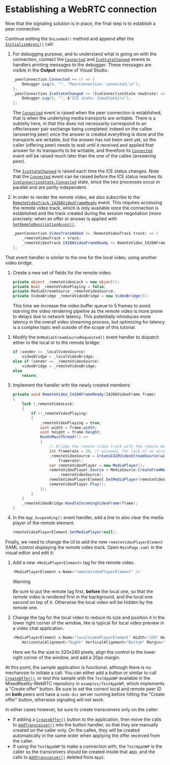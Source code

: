 # Establishing a WebRTC connection

Now that the signaling solution is in place, the final step is to establish a peer connection.

Continue editing the `OnLoaded()` method and append after the [`InitializeAsync()`](xref:Microsoft.MixedReality.WebRTC.PeerConnection.InitializeAsync(Microsoft.MixedReality.WebRTC.PeerConnectionConfiguration,CancellationToken)) call:

1. For debugging purpose, and to understand what is going on with the connection, connect the [`Connected`](xref:Microsoft.MixedReality.WebRTC.PeerConnection.Connected) and [`IceStateChanged`](xref:Microsoft.MixedReality.WebRTC.PeerConnection.IceStateChanged) events to handlers printing messages to the debugger. These messages are visible in the **Output** window of Visual Studio.

   ```cs
   _peerConnection.Connected += () => {
       Debugger.Log(0, "", "PeerConnection: connected.\n");
   };
   _peerConnection.IceStateChanged += (IceConnectionState newState) => {
       Debugger.Log(0, "", $"ICE state: {newState}\n");
   };
   ```

   The [`Connected`](xref:Microsoft.MixedReality.WebRTC.PeerConnection.Connected) event is raised when the peer connection is established, that is when the underlying media transports are writable. There is a subtelty here, in that this does not necessarily correspond to an offer/answer pair exchange being completed; indeed on the callee (answering peer) once the answer is created everything is done and the transports are writable, but the answer has not been sent yet, so the caller (offering peer) needs to wait until it received and applied that answer for its transports to be writable, and therefore its [`Connected`](xref:Microsoft.MixedReality.WebRTC.PeerConnection.Connected) event will be raised much later than the one of the callee (answering peer).

   The [`IceStateChanged`](xref:Microsoft.MixedReality.WebRTC.PeerConnection.IceStateChanged) is raised each time the ICE status changes. Note that the [`Connected`](xref:Microsoft.MixedReality.WebRTC.PeerConnection.Connected) event can be raised before the ICE status reaches its [`IceConnectionState.Connected`](xref:Microsoft.MixedReality.WebRTC.IceConnectionState) state, since the two processes occur in parallel and are partly independent.

2. In order to render the remote video, we also subscribe to the [`RemoteVideoTrack.I420AVideoFrameReady`](xref:Microsoft.MixedReality.WebRTC.RemoteVideoTrack.I420AVideoFrameReady) event. This requires accessing the remote video track, which is only available once the connection is established and the track created during the session negotiation (more precisely: when an offer or answer is applied with [`SetRemoteDescriptionAsync()`](xref:Microsoft.MixedReality.WebRTC.PeerConnection.SetRemoteDescriptionAsync(Microsoft.MixedReality.WebRTC.SdpMessage)).

   ```cs
   _peerConnection.VideoTrackAdded += (RemoteVideoTrack track) => {
       _remoteVideoTrack = track;
       _remoteVideoTrack.I420AVideoFrameReady += RemoteVideo_I420AFrameReady;
   };
   ```

That event handler is similar to the one for the local video, using another video bridge.

1. Create a new set of fields for the remote video:

   ```cs
   private object _remoteVideoLock = new object();
   private bool _remoteVideoPlaying = false;
   private MediaStreamSource _remoteVideoSource;
   private VideoBridge _remoteVideoBridge = new VideoBridge(5);
   ```

   This time we increase the video buffer queue to 5 frames to avoid starving the video rendering pipeline as the remote video is more prone to delays due to network latency. This potentially introduces more latency in the overall video streaming process, but optimizing for latency is a complex topic well outside of the scope of this tutorial.

2. Modify the `OnMediaStreamSourceRequested()` event handler to dispatch either to the local or to the remote bridge:

   ```cs
   if (sender == _localVideoSource)
       videoBridge = _localVideoBridge;
   else if (sender == _remoteVideoSource)
       videoBridge = _remoteVideoBridge;
   else
       return;
   ```

3. Implement the handler with the newly created members:

   ```cs
   private void RemoteVideo_I420AFrameReady(I420AVideoFrame frame)
   {
       lock (_remoteVideoLock)
       {
           if (!_remoteVideoPlaying)
           {
               _remoteVideoPlaying = true;
               uint width = frame.width;
               uint height = frame.height;
               RunOnMainThread(() =>
               {
                   // Bridge the remote video track with the remote media player UI
                   int framerate = 30; // assumed, for lack of an actual value
                   _remoteVideoSource = CreateI420VideoStreamSource(width, height,
                       framerate);
                   var remoteVideoPlayer = new MediaPlayer();
                   remoteVideoPlayer.Source = MediaSource.CreateFromMediaStreamSource(
                       _remoteVideoSource);
                   remoteVideoPlayerElement.SetMediaPlayer(remoteVideoPlayer);
                   remoteVideoPlayer.Play();
               });
           }
       }
       _remoteVideoBridge.HandleIncomingVideoFrame(frame);
   }
   ```

4. In the `App_Suspending()` event handler, add a line to also clear the media player of the remote element.

   ```cs
   remoteVideoPlayerElement.SetMediaPlayer(null);
   ```

Finally, we need to change the UI to add the new `remoteVideoPlayerElement` XAML control displaying the remote video track. Open `MainPage.xaml` in the visual editor and edit it:

1. Add a new `<MediaPlayerElement>` tag for the remote video.

   ```cs
   <MediaPlayerElement x:Name="remoteVideoPlayerElement" />
   ```

   > [!WARNING]
   > Be sure to put the remote tag first, **before** the local one, so that the remote video is rendered first in the background, and the local one second on top of it. Otherwise the local video will be hidden by the remote one.

2. Change the tag for the local video to reduce its size and position it in the lower right corner of the window, like is typical for local video preview in a video chat application.

   ```cs
   <MediaPlayerElement x:Name="localVideoPlayerElement" Width="320" Height="240"
       HorizontalAlignment="Right" VerticalAlignment="Bottom" Margin="0,0,20,20" />
   ```

   Here we fix the size to 320x240 pixels, align the control to the lower right corner of the window, and add a 20px margin.

At this point, the sample application is functional, although there is no mechanism to initiate a call. You can either add a button or similar to call [`CreateOffer()`](xref:Microsoft.MixedReality.WebRTC.PeerConnection.CreateOffer), or test this sample with the `TestAppUWP` available in the MixedReality-WebRTC repository in `examples/TestAppUWP`, which implements a "Create offer" button. Be sure to set the correct local and remote peer ID on **both** peers and have a `node-dss` server running before hitting the "Create offer" button, otherwise signaling will not work.

In either cases however, be sure to create transceivers only on the caller:

- If adding a [`CreateOffer()`](xref:Microsoft.MixedReality.WebRTC.PeerConnection.CreateOffer) button to the application, then move the calls to [`AddTransceiver()`](xref:Microsoft.MixedReality.WebRTC.PeerConnection.AddTransceiver(Microsoft.MixedReality.WebRTC.MediaKind,Microsoft.MixedReality.WebRTC.TransceiverInitSettings)) into the button handler, so that they are manually created on the caller only. On the callee, they will be created automatically in the same order when applying the offer received from the caller.
- If using the `TestAppUWP` to make a connection with, the `TestAppUWP` is the caller so the transceivers should be created inside that app, and the calls to [`AddTransceiver()`](xref:Microsoft.MixedReality.WebRTC.PeerConnection.AddTransceiver(Microsoft.MixedReality.WebRTC.MediaKind,Microsoft.MixedReality.WebRTC.TransceiverInitSettings)) deleted from `App1`.

